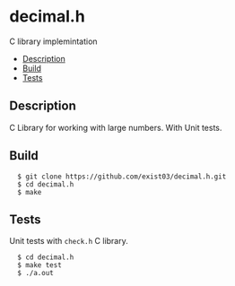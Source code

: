 # decimal.h
C library implemintation
* [Description](#description)
* [Build](#build)
* [Tests](#tests)

## Description
C Library for working with large numbers. With Unit tests.

## Build
      $ git clone https://github.com/exist03/decimal.h.git
      $ cd decimal.h
      $ make

## Tests
Unit tests with `check.h` C library.

      $ cd decimal.h
      $ make test
      $ ./a.out

